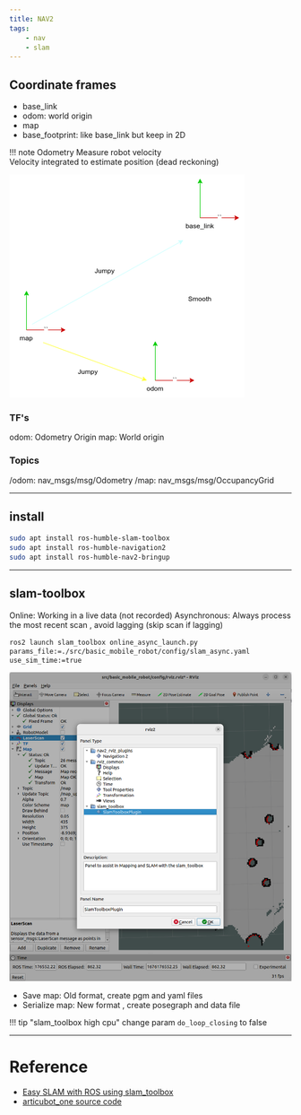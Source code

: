 ```yaml
---
title: NAV2 
tags:
    - nav
    - slam
---
```


## Coordinate frames
- base_link
- odom: world origin
- map
- base_footprint: like base_link but keep in 2D

!!! note Odometry
    Measure robot velocity  
    Velocity integrated to estimate position (dead reckoning)
     

![](images/map_odom_base_link.drawio.png)

### TF's
odom: Odometry Origin
map: World origin

### Topics
/odom: nav_msgs/msg/Odometry
/map: nav_msgs/msg/OccupancyGrid


---

## install 

```bash
sudo apt install ros-humble-slam-toolbox
sudo apt install ros-humble-navigation2
sudo apt install ros-humble-nav2-bringup
```

---

## slam-toolbox

Online: Working in a live data (not recorded)
Asynchronous: Always process the most recent scan , avoid lagging (skip scan if lagging)

```
ros2 launch slam_toolbox online_async_launch.py params_file:=./src/basic_mobile_robot/config/slam_async.yaml use_sim_time:=true
```


![](images/rviz_slam_panel.png)

- Save map: Old format, create pgm and yaml files
- Serialize map: New format , create posegraph and data file


!!! tip "slam_toolbox high cpu"
    change param `do_loop_closing` to false 

     

---

# Reference

- [ Easy SLAM with ROS using slam_toolbox](https://www.youtube.com/watch?v=ZaiA3hWaRzE&list=PLunhqkrRNRhYAffV8JDiFOatQXuU-NnxT&index=17)
- [articubot_one source code](https://github.com/joshnewans/articubot_one/)